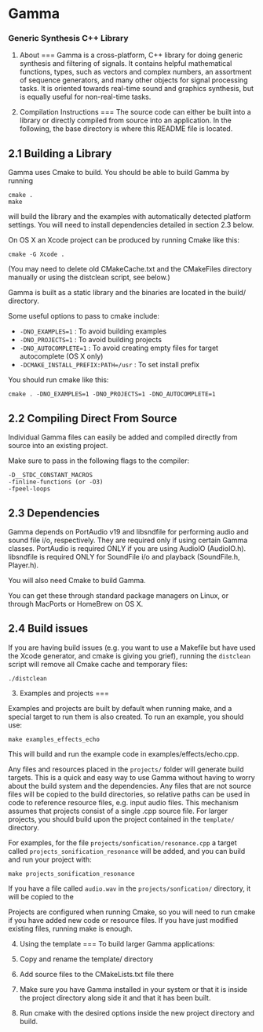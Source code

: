 # Gamma
### Generic Synthesis C++ Library


1. About
===
Gamma is a cross-platform, C++ library for doing generic synthesis and 
filtering of signals. It contains helpful mathematical functions, 
types, such as vectors and complex numbers, an assortment of sequence 
generators, and many other objects for signal processing tasks. 
It is oriented towards real-time sound and graphics synthesis, but is 
equally useful for non-real-time tasks.


2. Compilation Instructions
===
The source code can either be built into a library or directly compiled from source into an application. In the following, the base directory is where this README file is located.


2.1 Building a Library
---

Gamma uses Cmake to build. You should be able to build Gamma by running

	cmake .
	make

will build the library and the examples with automatically detected platform settings. You will need to install dependencies detailed in section 2.3 below.

On OS X an Xcode project can be produced by running Cmake like this:

	cmake -G Xcode .

(You may need to delete old CMakeCache.txt and the CMakeFiles directory manually or using the distclean script, see below.)

Gamma is built as a static library and the binaries are located in the build/ directory.

Some useful options to pass to cmake include:

 * `-DNO_EXAMPLES=1` : To avoid building examples
 * `-DNO_PROJECTS=1` : To avoid building projects
 * `-DNO_AUTOCOMPLETE=1` : To avoid creating empty files for target autocomplete (OS X only)
 * `-DCMAKE_INSTALL_PREFIX:PATH=/usr` : To set install prefix

You should run cmake like this:

	cmake . -DNO_EXAMPLES=1 -DNO_PROJECTS=1 -DNO_AUTOCOMPLETE=1

2.2 Compiling Direct From Source
---
Individual Gamma files can easily be added and compiled directly from source into an existing project.

Make sure to pass in the following flags to the compiler:

	-D__STDC_CONSTANT_MACROS
	-finline-functions (or -O3)
	-fpeel-loops


2.3 Dependencies
----------------------------------------
Gamma depends on PortAudio v19 and libsndfile for performing audio and sound file i/o, respectively. They are required only if using certain Gamma classes. PortAudio is required ONLY if you are using AudioIO (AudioIO.h). libsndfile is required ONLY for SoundFile i/o and playback (SoundFile.h, Player.h).

You will also need Cmake to build Gamma. 

You can get these through standard package managers on Linux, or through MacPorts or HomeBrew on OS X.

2.4 Build issues
---

If you are having build issues (e.g. you want to use a Makefile but have used the Xcode generator, and cmake is giving you grief), running the `distclean` script will remove all Cmake cache and temporary files:

	./distclean
	
3. Examples and projects
===

Examples and projects are built by default when running make, and a special target to run them is also created. To run an example, you should use:

	make examples_effects_echo

This will build and run the example code in examples/effects/echo.cpp.

Any files and resources placed in the `projects/` folder will generate build targets. This is a quick and easy way to use Gamma without having to worry about the build system and the dependencies. Any files that are not source files will be copied to the build directories, so relative paths can be used in code to reference resource files, e.g. input audio files. This mechanism assumes that projects consist of a single .cpp source file. For larger projects, you should build upon the project contained in the `template/` directory.

For examples, for the file `projects/sonfication/resonance.cpp` a target called `projects_sonification_resonance` will be added, and you can build and run your project with:

	make projects_sonification_resonance

If you have a file called `audio.wav` in the `projects/sonfication/` directory, it will be copied to the

Projects are configured when running Cmake, so you will need to run cmake if you have added new code or resource files. If you have just modified existing files, running make is enough.

4. Using the template
===
To build larger Gamma applications:

1. Copy and rename the template/ directory
2. Add source files to the CMakeLists.txt file there
3. Make sure you have Gamma installed in your system or that it is inside the project directory along side it and that it has been built.
4. Run cmake with the desired options inside the new project directory and build.
 
